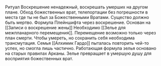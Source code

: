 Ритуал Воскрешение ненадежный, воскрешать умерших на другом плане. Обход божественных врат, телепортации без погрешности в места где ты не был за Божественными Вратами. Существо должно быть мертво. Формула Плейншифта через воскрешение.
Основан на [[Записи о воскрешение жены]]
Необходимо [[Зелье для межпланарного перемещения]]. Перемещение возможно только через план смерти. Чтобы умереть, но сохранить себя необходима трансмутация. Семья [[Алхимик Гардо]] пыталась повторить чей-то успех, но смогла лишь частично. Работающая формула зелья основано на старых правилах Арканы.
Зелье превращает в умершую душу для восприятия божественных врат.
